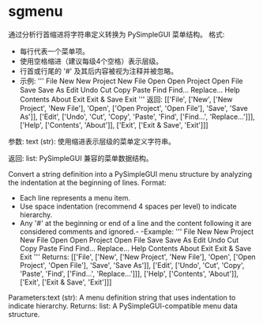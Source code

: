 # sgmenu
通过分析行首缩进将字符串定义转换为 PySimpleGUI 菜单结构。
格式:
- 每行代表一个菜单项。
- 使用空格缩进（建议每级4个空格）表示层级。
- 行首或行尾的 '#' 及其后内容被视为注释并被忽略。
- 示例:
'''
File
    New
        New Project
        New File
    Open
        Open Project
        Open File
    Save
    Save As
Edit
    Undo
    Cut
    Copy
    Paste
    Find
        Find...
        Replace...
Help
    Contents
    About
Exit
    Exit & Save
    Exit
'''
返回:
[['File',
  ['New',
   ['New Project', 'New File'],
   'Open',
   ['Open Project', 'Open File'],
   'Save',
   'Save As']],
 ['Edit', ['Undo', 'Cut', 'Copy', 'Paste', 'Find', ['Find...', 'Replace...']]],
 ['Help', ['Contents', 'About']],
 ['Exit', ['Exit & Save', 'Exit']]]

参数:
text (str): 使用缩进表示层级的菜单定义字符串。

返回:
list: PySimpleGUI 兼容的菜单数据结构。

Convert a string definition into a PySimpleGUI menu structure by analyzing the indentation at the beginning of lines.
Format:
- Each line represents a menu item.
- Use space indentation (recommend 4 spaces per level) to indicate hierarchy.
- Any '#' at the beginning or end of a line and the content following it are considered comments and ignored.- 
-Example:
'''
File
    New
        New Project
        New File
    Open
        Open Project
        Open File
    Save
    Save As
Edit
    Undo
    Cut
    Copy
    Paste
    Find
        Find...
        Replace...
Help
    Contents
    About
Exit
    Exit & Save
    Exit
'''
Returns:
[['File',
  ['New',
   ['New Project', 'New File'],
   'Open',
   ['Open Project', 'Open File'],
   'Save',
   'Save As']],
 ['Edit', ['Undo', 'Cut', 'Copy', 'Paste', 'Find', ['Find...', 'Replace...']]],
 ['Help', ['Contents', 'About']],
 ['Exit', ['Exit & Save', 'Exit']]]
 
Parameters:text (str): A menu definition string that uses indentation to indicate hierarchy.
Returns:
    list: A PySimpleGUI-compatible menu data structure.
